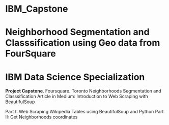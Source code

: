 # IBM_Capstone
# Neighborhood Segmentation and Classsification using Geo data from FourSquare


# IBM Data Science Specialization
**Project Capstone**.
Foursquare. Toronto Neighborhoods Segmentation and Classsification
Article in Medium: Introduction to Web Scraping with BeautifulSoup

Part I: Web Scraping Wikipedia Tables using BeautifulSoup and Python
Part II: Get Neighborhoods coordinates
